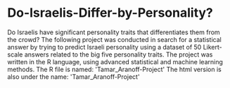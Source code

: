 # Do-Israelis-Differ-by-Personality?
Do Israelis have significant personality traits that differentiates them from the crowd? The following project was conducted in search for a statistical answer by trying to predict Israeli personality using a dataset of 50 Likert-scale answers related to the big five personality traits.
The project was written in the R language, using advanced statistical and machine learning methods.
The R file is named: 'Tamar_Aranoff-Project'
The html version is also under the name: 'Tamar_Aranoff-Project'
